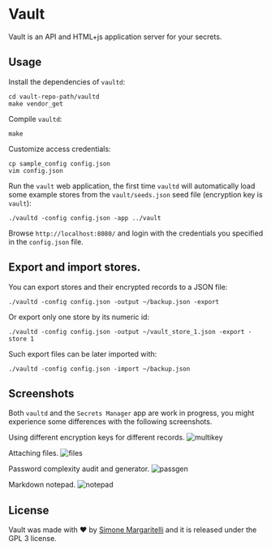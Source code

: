 # Vault

Vault is an API and HTML+js application server for your secrets.

## Usage

Install the dependencies of `vaultd`:

    cd vault-repo-path/vaultd
    make vendor_get
    
Compile `vaultd`:
    
    make

Customize access credentials:

    cp sample_config config.json
    vim config.json

Run the `vault` web application, the first time `vaultd` will automatically load some example stores from the `vault/seeds.json` seed file (encryption key is `vault`):

    ./vaultd -config config.json -app ../vault

Browse `http://localhost:8080/` and login with the credentials you specified in the `config.json` file.

## Export and import stores.

You can export stores and their encrypted records to a JSON file:

    ./vaultd -config config.json -output ~/backup.json -export

Or export only one store by its numeric id:

    ./vaultd -config config.json -output ~/vault_store_1.json -export -store 1 

Such export files can be later imported with:

    ./vaultd -config config.json -import ~/backup.json

## Screenshots

Both `vaultd` and the `Secrets Manager` app are work in progress, you might experience some differences with the following screenshots.

Using different encryption keys for different records.
![multikey](https://pbs.twimg.com/media/DQN8W1KWsAEP6bd.jpg:large)

Attaching files.
![files](https://pbs.twimg.com/media/DQN8vAtW0AEho6Z.jpg:large)

Password complexity audit and generator.
![passgen](https://pbs.twimg.com/media/DQN8vAiXkAA9x1z.jpg:large)

Markdown notepad.
![notepad](https://pbs.twimg.com/media/DQOmJ8tW4AE7W_H.jpg:large)

## License

Vault was made with ♥  by [Simone Margaritelli](https://www.evilsocket.net/) and it is released under the GPL 3 license.

